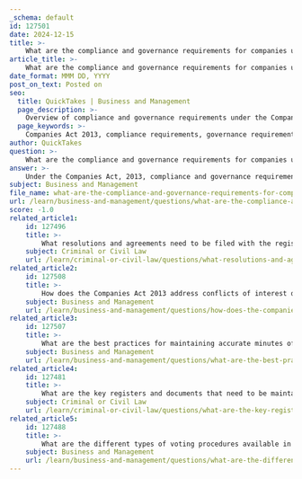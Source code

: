 ```yaml
---
_schema: default
id: 127501
date: 2024-12-15
title: >-
    What are the compliance and governance requirements for companies under the Companies Act 2013?
article_title: >-
    What are the compliance and governance requirements for companies under the Companies Act 2013?
date_format: MMM DD, YYYY
post_on_text: Posted on
seo:
  title: QuickTakes | Business and Management
  page_description: >-
    Overview of compliance and governance requirements under the Companies Act 2013 for companies in India, detailing the roles of the Board of Directors, AGM, statutory documentation, annual return filing, and corporate governance principles.
  page_keywords: >-
    Companies Act 2013, compliance requirements, governance requirements, Board of Directors, Annual General Meeting, AGM, statutory registers, annual return filing, Secretarial Standards, resolutions, voting procedures, Corporate Social Responsibility, CSR, compliance checklist, One Person Company, OPC, corporate governance
author: QuickTakes
question: >-
    What are the compliance and governance requirements for companies under the Companies Act 2013?
answer: >-
    Under the Companies Act, 2013, compliance and governance requirements for companies in India are designed to ensure transparency, accountability, and ethical practices within corporate structures. Here are the key compliance and governance requirements:\n\n1. **Board of Directors**: The Act mandates the formation of a Board of Directors, which is responsible for the legal management and overall governance of the company. The board must consist of a minimum number of directors, including independent directors and women directors, as specified in the Act.\n\n2. **Annual General Meeting (AGM)**: Companies are required to hold an AGM within six months from the end of the financial year. This meeting is crucial for shareholders to discuss the company's performance, approve financial statements, and make key decisions.\n\n3. **Maintenance of Registers and Documents**: Companies must maintain various statutory registers and documents, including the register of members, register of directors, and minutes of meetings. These documents must be updated regularly and made available for inspection as required.\n\n4. **Annual Return Filing**: Companies are required to file an annual return with the Registrar of Companies (RoC) within a specified period after the AGM. This return includes details about the company's directors, shareholders, and financial performance.\n\n5. **Compliance with Secretarial Standards**: Companies must adhere to the Secretarial Standards issued by the Institute of Company Secretaries of India, which provide guidelines on the conduct of meetings and maintenance of records.\n\n6. **Resolutions and Special Notices**: Certain decisions require the passing of resolutions, which can be ordinary or special. Special notices must be given for specific matters, ensuring that shareholders are adequately informed.\n\n7. **Voting Procedures**: The Act outlines the procedures for voting during meetings, including the use of electronic voting for companies listed on stock exchanges. This enhances transparency and shareholder participation.\n\n8. **Corporate Social Responsibility (CSR)**: Companies meeting certain criteria are required to spend a minimum percentage of their profits on CSR activities, promoting social welfare and sustainable development.\n\n9. **Compliance Checklist**: Companies are encouraged to maintain a compliance checklist to ensure that all statutory obligations are met timely. This includes deadlines for various filings and meetings.\n\n10. **Applicability to One Person Company (OPC)**: The compliance requirements under the Companies Act, 2013 also apply to One Person Companies, albeit with some relaxations compared to larger companies.\n\n11. **Governance Framework**: The Act emphasizes the importance of corporate governance, focusing on board responsibilities, risk management, and ethical practices to foster investor confidence and sustainable business performance.\n\nIn summary, the Companies Act, 2013 establishes a comprehensive framework for compliance and governance that companies must adhere to in order to operate effectively and maintain good standing in the corporate environment.
subject: Business and Management
file_name: what-are-the-compliance-and-governance-requirements-for-companies-under-the-companies-act-2013.md
url: /learn/business-and-management/questions/what-are-the-compliance-and-governance-requirements-for-companies-under-the-companies-act-2013
score: -1.0
related_article1:
    id: 127496
    title: >-
        What resolutions and agreements need to be filed with the registrar?
    subject: Criminal or Civil Law
    url: /learn/criminal-or-civil-law/questions/what-resolutions-and-agreements-need-to-be-filed-with-the-registrar
related_article2:
    id: 127508
    title: >-
        How does the Companies Act 2013 address conflicts of interest during voting procedures?
    subject: Business and Management
    url: /learn/business-and-management/questions/how-does-the-companies-act-2013-address-conflicts-of-interest-during-voting-procedures
related_article3:
    id: 127507
    title: >-
        What are the best practices for maintaining accurate minutes of meetings?
    subject: Business and Management
    url: /learn/business-and-management/questions/what-are-the-best-practices-for-maintaining-accurate-minutes-of-meetings
related_article4:
    id: 127481
    title: >-
        What are the key registers and documents that need to be maintained under the Companies Act 2013?
    subject: Criminal or Civil Law
    url: /learn/criminal-or-civil-law/questions/what-are-the-key-registers-and-documents-that-need-to-be-maintained-under-the-companies-act-2013
related_article5:
    id: 127488
    title: >-
        What are the different types of voting procedures available in company meetings?
    subject: Business and Management
    url: /learn/business-and-management/questions/what-are-the-different-types-of-voting-procedures-available-in-company-meetings
---
```


&nbsp;